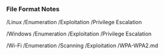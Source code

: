 ### File Format Notes


/Linux
  /Enumeration
  /Exploitation
  /Privilege Escalation

/Windows
  /Enumeration
  /Exploitation
  /Privilege Escalation

/Wi-Fi
  /Enumeration
    /Scanning
  /Exploitation
    /WPA-WPA2.md
